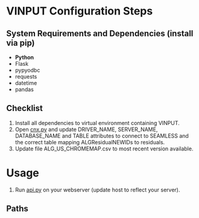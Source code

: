# VINPUT Configuration Steps
## System Requirements and Dependencies (install via pip)
* **Python**
* Flask
* pypyodbc
* requests
* datetime
* pandas

## Checklist
1. Install all dependencies to virtual environment containing VINPUT.
2. Open [cnx.py](Cnx.py) and update DRIVER_NAME, SERVER_NAME, DATABASE_NAME and TABLE
    attributes to connect to SEAMLESS and the correct table mapping ALGResidualNEWIDs
    to residuals.
3. Update file ALG_US_CHROMEMAP.csv to most recent version available.

# Usage
1. Run [api.py](api.py) on your webserver (update host to reflect your server).

## Paths
